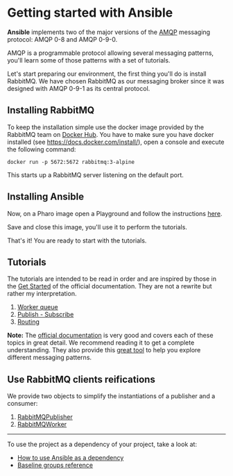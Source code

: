 # Getting started with Ansible

**Ansible** implements two of the major versions of the [AMQP](http://www.amqp.org)
 messaging protocol: AMQP 0-8 and AMQP 0-9-0.

AMQP is a programmable protocol allowing several messaging patterns, you'll
 learn some of those patterns with a set of tutorials.

Let's start preparing our environment, the first thing you'll do is install RabbitMQ.
 We have chosen RabbitMQ as our messaging broker since it was designed with
 AMQP 0-9-1 as its central protocol.

## Installing RabbitMQ

To keep the installation simple use the docker image provided by the RabbitMQ team
 on [Docker Hub](https://hub.docker.com/_/rabbitmq). You have to make sure you have
 docker installed (see <https://docs.docker.com/install/>), open a console and execute
 the following command:

`docker run -p 5672:5672 rabbitmq:3-alpine`

This starts up a RabbitMQ server listening on the default port.

## Installing Ansible

Now, on a Pharo image open a Playground and follow the instructions [here](how-to/how-to-load-in-pharo.md).

Save and close this image, you'll use it to perform the tutorials.

That's it! You are ready to start with the tutorials.

## Tutorials

The tutorials are intended to be read in order and are inspired by those in the
[Get Started](https://www.rabbitmq.com/getstarted.html) of the official documentation.
They are not a rewrite but rather my interpretation.

1. [Worker queue](tutorials/WorkerQueue.md)
2. [Publish - Subscribe](tutorials/PublishSubscribe.md)
3. [Routing](tutorials/Routing.md)

**Note:** The [official documentation](https://www.rabbitmq.com/documentation.html)
 is very good and covers each of these topics in great detail. We recommend
 reading it to get a complete understanding. They also provide this [great tool](http://tryrabbitmq.com)
 to help you explore different messaging patterns.

## Use RabbitMQ clients reifications

We provide two objects to simplify the instantiations of a publisher and a consumer: 

1. [RabbitMQPublisher](tutorials/RabbitMQPublisher.md)
2. [RabbitMQWorker](tutorials/RabbitMQWorker.md)

 ---

To use the project as a dependency of your project, take a look at:

- [How to use Ansible as a dependency](how-to/how-to-use-as-dependency-in-pharo.md)
- [Baseline groups reference](reference/Baseline-groups.md)
